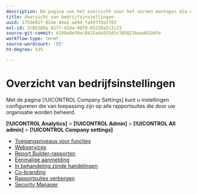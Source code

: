 ```yaml
---
description: De pagina van het overzicht voor het vormen montages die op alle rapportsuites van toepassing zijn die door uw organisatie worden beheerd.
title: Overzicht van bedrijfsinstellingen
uuid: 175de01f-02ae-44e2-ae94-fa49733e2703
exl-id: 3c86288a-817f-42da-90f9-b5220a2c2c23
source-git-commit: d198e8ef0ec8415a4a555d3c385823baad6104fe
workflow-type: tm+mt
source-wordcount: '55'
ht-degree: 43%

---
```


# Overzicht van bedrijfsinstellingen

Met de pagina [!UICONTROL Company Settings] kunt u instellingen configureren die van toepassing zijn op alle rapportsuites die door uw organisatie worden beheerd.

**[!UICONTROL Analytics]** > **[!UICONTROL Admin]** > **[!UICONTROL All admin]** > **[!UICONTROL Company settings]**

+ [Toegangsniveaus voor functies](feature-access-levels.md)
+ [Webservices](web-services-admin.md)
+ [Report Builder-rapporten](report-builder-reports-admin.md)
+ [Eenmalige aanmelding](single-signon-admin.md)
+ [In behandeling zijnde handelingen](pending-actions-admin.md)
+ [Co-branding](co-branding-admin.md)
+ [Rapportsuites verbergen](c-hide-report-suites.md)
+ [Security Manager](security-manager.md)
